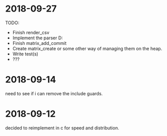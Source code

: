 # 2018-09-27

TODO:
* Finish render_csv
* Implement the parser D:
* Finish matrix_add_commit
* Create matrix_create or some other way of managing them on the heap.
* Write test(s)
* ???



# 2018-09-14

need to see if i can remove the include guards.



# 2018-09-12

decided to reimplement in c for speed and distribution.